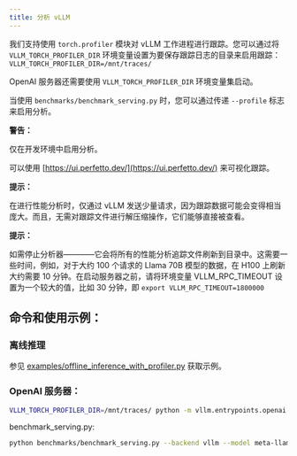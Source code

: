 ```yaml
---
title: 分析 vLLM
---
```



我们支持使用 `torch.profiler` 模块对 vLLM 工作进程进行跟踪。您可以通过将 `VLLM_TORCH_PROFILER_DIR` 环境变量设置为要保存跟踪日志的目录来启用跟踪： `VLLM_TORCH_PROFILER_DIR=/mnt/traces/` 


OpenAI 服务器还需要使用 `VLLM_TORCH_PROFILER_DIR` 环境变量集启动。


当使用 `benchmarks/benchmark_serving.py` 时，您可以通过传递 `--profile` 标志来启用分析。


**警告：**

仅在开发环境中启用分析。


可以使用 [https://ui.perfetto.dev/](https://ui.perfetto.dev/) 来可视化跟踪。


**提示：**

在进行性能分析时，仅通过 vLLM 发送少量请求，因为跟踪数据可能会变得相当庞大。而且，无需对跟踪文件进行解压缩操作，它们能够直接被查看。


**提示：**

如需停止分析器————它会将所有的性能分析追踪文件刷新到目录中。这需要一些时间，例如，对于大约 100 个请求的 Llama 70B 模型的数据，在 H100 上刷新大约需要 10 分钟。在启动服务器之前，请将环境变量 VLLM_RPC_TIMEOUT 设置为一个较大的值，比如 30 分钟，即 `export VLLM_RPC_TIMEOUT=1800000`


## 命令和使用示例：

### 离线推理

参见 [examples/offline_inference_with_profiler.py](https://github.com/vllm-project/vllm/blob/main/examples/offline_inference_with_profiler.py) 获取示例。

### OpenAI 服务器：

```bash
VLLM_TORCH_PROFILER_DIR=/mnt/traces/ python -m vllm.entrypoints.openai.api_server --model meta-llama/Meta-Llama-3-70B 
```
benchmark_serving.py:
```bash
python benchmarks/benchmark_serving.py --backend vllm --model meta-llama/Meta-Llama-3-70B --dataset-name sharegpt --dataset-path sharegpt.json --profile --num-prompts 2 
```


